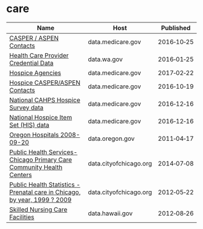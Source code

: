 # care

Name | Host | Published
---- | ---- | ---------
[CASPER / ASPEN Contacts](../datasets/uy9i-rbhv.md) | data.medicare.gov | 2016&#x2011;10&#x2011;25
[Health Care Provider Credential Data](../datasets/qxh8-f4bd.md) | data.wa.gov | 2016&#x2011;01&#x2011;25
[Hospice Agencies](../datasets/s8t3-rfbq.md) | data.medicare.gov | 2017&#x2011;02&#x2011;22
[Hospice CASPER/ASPEN Contacts](../datasets/qx7x-wipa.md) | data.medicare.gov | 2016&#x2011;10&#x2011;19
[National CAHPS Hospice Survey data](../datasets/sj42-4yv4.md) | data.medicare.gov | 2016&#x2011;12&#x2011;16
[National Hospice Item Set (HIS) data](../datasets/xtkc-juf3.md) | data.medicare.gov | 2016&#x2011;12&#x2011;16
[Oregon Hospitals 2008-09-20](../datasets/s2vy-pvyp.md) | data.oregon.gov | 2011&#x2011;04&#x2011;17
[Public Health Services- Chicago Primary Care Community Health Centers](../datasets/cjg8-dbka.md) | data.cityofchicago.org | 2014&#x2011;07&#x2011;08
[Public Health Statistics - Prenatal care in Chicago, by year, 1999 ? 2009](../datasets/2q9j-hh6g.md) | data.cityofchicago.org | 2012&#x2011;05&#x2011;22
[Skilled Nursing Care Facilities](../datasets/67hh-8zm9.md) | data.hawaii.gov | 2012&#x2011;08&#x2011;26

